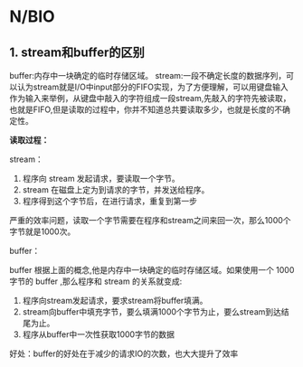 # N/BIO

## 1. stream和buffer的区别

buffer:内存中一块确定的临时存储区域。
stream:一段不确定长度的数据序列，可以认为stream就是I/O中input部分的FIFO实现，为了方便理解，可以用键盘输入作为输入来举例，从键盘中敲入的字符组成一段stream,先敲入的字符先被读取，也就是FIFO,但是读取的过程中，你并不知道总共要读取多少，也就是长度的不确定性。

**读取过程：**

stream：

1. 程序向 stream 发起请求，要读取一个字节。
2. stream 在磁盘上定为到请求的字节，并发送给程序。
3. 程序得到这个字节后，在进行请求，重复到第一步

严重的效率问题，读取一个字节需要在程序和stream之间来回一次，那么1000个字节就是1000次。

buffer：

buffer 根据上面的概念,他是内存中一块确定的临时存储区域。如果使用一个 1000 字节的 buffer ,那么程序和 stream 的关系就变成:

1. 程序向stream发起请求，要求stream将buffer填满。
2. stream向buffer中填充字节，要么填满1000个字节为止，要么stream到达结尾为止。
3. 程序从buffer中一次性获取1000字节的数据

好处：buffer的好处在于减少的请求IO的次数，也大大提升了效率



